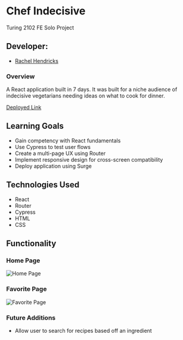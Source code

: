 # Chef Indecisive
Turing 2102 FE Solo Project

## Developer:
- [Rachel Hendricks](https://github.com/rhen92)

### Overview
A React application built in 7 days. It was built for a niche audience of indecisive vegetarians needing ideas on what to cook for dinner.

[Deployed Link](https://chef-indecisive.surge.sh/)

## Learning Goals
- Gain competency with React fundamentals
- Use Cypress to test user flows
- Create a multi-page UX using Router
- Implement responsive design for cross-screen compatibility
- Deploy application using Surge

## Technologies Used
- React
- Router
- Cypress
- HTML
- CSS

## Functionality
### Home Page
![Home Page](https://media.giphy.com/media/qcyCf3Cnn0DPhpkhAF/giphy.gif)
### Favorite Page
![Favorite Page](https://media.giphy.com/media/8VXqtbmDoJ03NSZEgj/giphy.gif)

### Future Additions
- Allow user to search for recipes based off an ingredient
